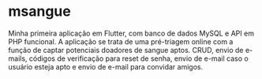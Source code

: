 # msangue
Minha primeira aplicação em Flutter, com banco de dados MySQL e API em PHP funcional. A aplicação se trata de uma pré-triagem online com a função de captar potenciais doadores de sangue aptos. CRUD, envio de e-mails, códigos de verificação para reset de senha, envio de e-mail caso o usuário esteja apto e envio de e-mail para convidar amigos.
